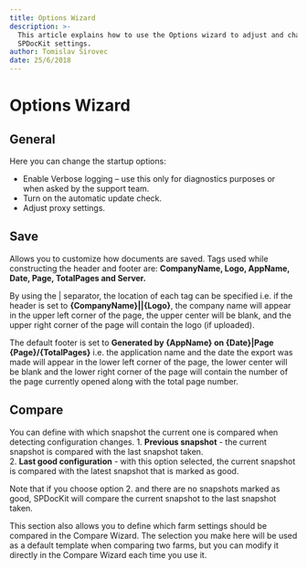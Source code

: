 ```yaml
---
title: Options Wizard
description: >-
  This article explains how to use the Options wizard to adjust and change your
  SPDocKit settings.
author: Tomislav Sirovec
date: 25/6/2018
---
```


# Options Wizard

## General

Here you can change the startup options:

* Enable Verbose logging – use this only for diagnostics purposes or when asked by the support team.
* Turn on the automatic update check.
* Adjust proxy settings.

## Save

Allows you to customize how documents are saved. Tags used while constructing the header and footer are: **CompanyName, Logo, AppName, Date, Page, TotalPages and Server.**

By using the \| separator, the location of each tag can be specified i.e. if the header is set to **{CompanyName}\|\|{Logo}**, the company name will appear in the upper left corner of the page, the upper center will be blank, and the upper right corner of the page will contain the logo \(if uploaded\).

The default footer is set to **Generated by {AppName} on {Date}\|Page {Page}/{TotalPages}** i.e. the application name and the date the export was made will appear in the lower left corner of the page, the lower center will be blank and the lower right corner of the page will contain the number of the page currently opened along with the total page number.

## Compare

You can define with which snapshot the current one is compared when detecting configuration changes. 1. **Previous snapshot** - the current snapshot is compared with the last snapshot taken.   
2. **Last good configuration** - with this option selected, the current snapshot is compared with the latest snapshot that is marked as good.

Note that if you choose option 2. and there are no snapshots marked as good, SPDocKit will compare the current snapshot to the last snapshot taken.

This section also allows you to define which farm settings should be compared in the Compare Wizard. The selection you make here will be used as a default template when comparing two farms, but you can modify it directly in the Compare Wizard each time you use it.

